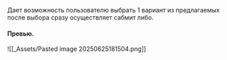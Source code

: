 Дает возможность пользователю выбрать 1 вариант из предлагаемых после выбора сразу осуществляет сабмит либо.
#### Превью.
![[_Assets/Pasted image 20250625181504.png]]
